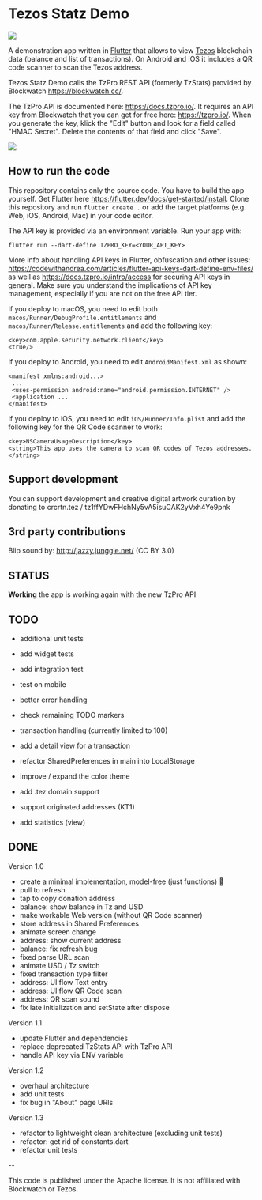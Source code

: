 # Tezos Statz Demo

![](docs/ui.png)

A demonstration app written in [Flutter](https://flutter.dev/) that allows to view [Tezos](https://tezos.com/) blockchain data (balance and list of transactions). On Android and iOS it includes a QR code scanner to scan the Tezos address. 

Tezos Statz Demo calls the TzPro REST API (formerly TzStats) provided by Blockwatch https://blockwatch.cc/.

The TzPro API is documented here: https://docs.tzpro.io/. It requires an API key from Blockwatch that you can get for free here: https://tzpro.io/. When you generate the key, klick the "Edit" button and look for a field called "HMAC Secret". Delete the contents of that field and click "Save".

![](docs/hmac.png)

## How to run the code

This repository contains only the source code. You have to build the app yourself. Get Flutter here https://flutter.dev/docs/get-started/install. Clone this repository and run `flutter create .` or add the target platforms (e.g. Web, iOS, Android, Mac) in your code editor. 

The API key is provided via an environment variable. Run your app with:

```
flutter run --dart-define TZPRO_KEY=<YOUR_API_KEY>
```

More info about handling API keys in Flutter, obfuscation and other issues: https://codewithandrea.com/articles/flutter-api-keys-dart-define-env-files/ as well as https://docs.tzpro.io/intro/access for securing API keys in general. Make sure you understand the implications of API key management, especially if you are not on the free API tier.

If you deploy to macOS, you need to edit both `macos/Runner/DebugProfile.entitlements` and ` macos/Runner/Release.entitlements` and add the following key:

```
<key>com.apple.security.network.client</key>
<true/>
```

If you deploy to Android, you need to edit `AndroidManifest.xml` as shown:

```
<manifest xmlns:android...>
 ...
 <uses-permission android:name="android.permission.INTERNET" />
 <application ...
</manifest>
```

If you deploy to iOS, you need to edit `iOS/Runner/Info.plist` and add the following key for the QR Code scanner to work:

```
<key>NSCameraUsageDescription</key>
<string>This app uses the camera to scan QR codes of Tezos addresses.</string>
```

## Support development

You can support development and creative digital artwork curation by donating to crcrtn.tez / 
tz1ffYDwFHchNy5vA5isuCAK2yVxh4Ye9pnk 

## 3rd party contributions

Blip sound by: http://jazzy.junggle.net/ (CC BY 3.0)    

## STATUS

**Working** the app is working again with the new TzPro API

## TODO

- additional unit tests
- add widget tests
- add integration test
- test on mobile 

- better error handling
- check remaining TODO markers

- transaction handling (currently limited to 100)
- add a detail view for a transaction

- refactor SharedPreferences in main into LocalStorage
- improve / expand the color theme
- add .tez domain support 
- support originated addresses (KT1)
- add statistics (view) 

## DONE

Version 1.0

- create a minimal implementation, model-free (just functions) 🤯
- pull to refresh
- tap to copy donation address  
- balance: show balance in Tz and USD
- make workable Web version (without QR Code scanner)
- store address in Shared Preferences
- animate screen change
- address: show current address
- balance: fix refresh bug
- fixed parse URL scan
- animate USD / Tz switch
- fixed transaction type filter
- address: UI flow Text entry
- address: UI flow QR Code scan
- address: QR scan sound
- fix late initialization and setState after dispose

Version 1.1

- update Flutter and dependencies
- replace deprecated TzStats API with TzPro API
- handle API key via ENV variable

Version 1.2

- overhaul architecture
- add unit tests
- fix bug in "About" page URIs

Version 1.3

- refactor to lightweight clean architecture (excluding unit tests)
- refactor: get rid of constants.dart
- refactor unit tests


--

This code is published under the Apache license. It is not affiliated with Blockwatch or Tezos. 
